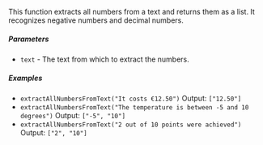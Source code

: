 This function extracts all numbers from a text and returns them as a list. It recognizes negative numbers and decimal numbers.

##### Parameters
* `text` - The text from which to extract the numbers.

##### Examples
* `extractAllNumbersFromText("It costs €12.50")` Output: `["12.50"]`
* `extractAllNumbersFromText("The temperature is between -5 and 10 degrees")` Output: `["-5", "10"]`
* `extractAllNumbersFromText("2 out of 10 points were achieved")` Output: `["2", "10"]`
